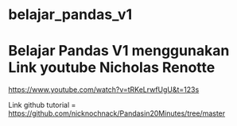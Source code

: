 # belajar_pandas_v1
Belajar Pandas V1
menggunakan Link youtube Nicholas Renotte 
= 
https://www.youtube.com/watch?v=tRKeLrwfUgU&t=123s

Link github tutorial =
https://github.com/nicknochnack/Pandasin20Minutes/tree/master
